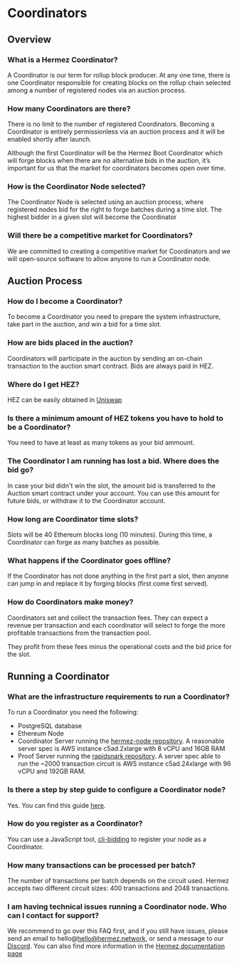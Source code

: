 #  Coordinators

## Overview

### What is a Hermez Coordinator?
A Coordinator is our term for rollup block producer. At any one time, there is one Coordinator responsible for creating blocks on the rollup chain selected among a number of registered nodes via an auction process.

### How many Coordinators are there?

There is no limit to the number of registered Coordinators. Becoming a Coordinator is entirely permissionless via an auction process and it will be enabled shortly after launch.

Although the first Coordinator will be the Hermez Boot Coordinator which will forge blocks when there are no alternative bids in the auction, it’s important for us that the market for coordinators becomes open over time.

### How is the Coordinator Node selected?

The Coordinator Node is selected using an auction process, where registered nodes bid for the right to forge batches during a time slot. The highest bidder in a given slot will become the Coordinator

### Will there be a competitive market for Coordinators?

We are committed to creating a competitive market for Coordinators and we will open-source software to allow anyone to run a Coordinator node.

## Auction Process

### How do I become a Coordinator?

To become a Coordinator you need to prepare the system infrastructure, take part in the auction, and win a bid for a time slot.

### How are bids placed in the auction?

Coordinators will participate in the auction by sending an on-chain transaction to the auction smart contract. Bids are always paid in HEZ.

### Where do I get HEZ?

HEZ can be easily obtained in [Uniswap](https://app.uniswap.org/)

### Is there a minimum amount of HEZ tokens you have to hold to be a Coordinator?

You need to have at least as many tokens as your bid ammount.

### The Coordinator I am running has lost a bid. Where does the bid go?

In case your bid didn't win the slot, the amount bid is transferred to the Auction smart contract under your account. You can use this amount for future bids, or withdraw it to the Coordinator account.

### How long are Coordinator time slots?

Slots will be 40 Ethereum blocks long (10 minutes). During this time, a Coordinator can forge as many batches as possible.

### What happens if the Coordinator goes offline?

If the Coordinator has not done anything in the first part a slot, then anyone can jump in and replace it by forging blocks (first come first served).

### How do Coordinators make money?

Coordinators set and collect the transaction fees. They can expect a revenue per transaction and each coordinator will select to forge the more profitable transactions from the transaction pool.

They profit from these fees minus the operational costs and the bid price for the slot.

## Running a Coordinator

### What are the infrastructure requirements to run a Coordinator?

To run a Coordinator you need the following:
- PostgreSQL database
- Ethereum Node
- Coordinator Server running the [hermez-node repository](https://github.com/hermeznetwork/hermez-node). A reasonable server spec is AWS instance c5ad.2xlarge with 8 vCPU and 16GB RAM
- Proof Server running the [rapidsnark repository](https://github.com/iden3/rapidsnark). A server spec able to run the ~2000 transaction circuit is AWS instance c5ad.24xlarge with 96 vCPU and 192GB RAM. 


### Is there a step by step guide to configure a Coordinator node?

Yes. You can find this guide [here](../developers/coordinator.md).

### How do you register as a Coordinator?

You can use a JavaScript tool, [cli-bidding](https://github.com/hermeznetwork/cli-bidding) to register your node as a Coordinator.

### How many transactions can be processed per batch?
 
The number of transactions per batch depends on the circuit used. Hermez accepts two different circuit sizes: 400 transactions and 2048 transactions. 


### I am having technical issues running a Coordinator node. Who can I contact for support?

We recommend to go over this FAQ first, and if you still have issues, please send an email to hello@hello@hermez.network, or send a message to our [Discord](https://bit.ly/hermez-discord). You can also find more information in the [Hermez documentation page](https://docs.hermez.io)


